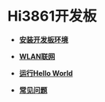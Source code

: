 # Hi3861开发板<a name="ZH-CN_TOPIC_0000001174350609"></a>

-   **[安装开发板环境](安装开发板环境.md)**  

-   **[WLAN联网](WLAN联网.md)**  

-   **[运行Hello World](运行Hello-World.md)**  

-   **[常见问题](常见问题-1.md)**  


